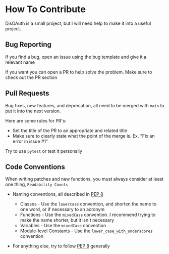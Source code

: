 How To Contribute
=================

DisOAuth is a small project, but I will need help to make it into a useful project.

Bug Reporting
-------------

If you find a bug, open an issue using the bug template and give it a relevant name

If you want you can open a PR to help solve the problem. Make sure to check out the PR section

Pull Requests
-------------

Bug fixes, new features, and deprecation, all need to be merged with `main` to put it into the next version. 

Here are some rules for PR's:

- Set the title of the PR to an appropriate and related title
- Make sure to clearly state what the point of the merge is. Ex. "Fix an error in issue #1"

Try to use `pytest` or test it personally

Code Conventions
----------------

When writing patches and new functions, you must always consider at least one thing, `Readability Counts`


- Naming conventions, all described in [PEP 8](https://peps.python.org/pep-0008/#descriptive-naming-styles)

  - Classes - Use the `lowercase` convention, and shorten the name to one word, or if necessary to an acronym
  - Functions - Use the `mixedCase` convention. I recommend trying to make the name shorter, but it isn't necessary 
  - Variables - Use the `mixedCase` convention
  - Module-level Constants - Use the `lower_case_with_underscores` convention
 
- For anything else, try to follow [PEP 8](https://peps.python.org/pep-0008/) generally

 
